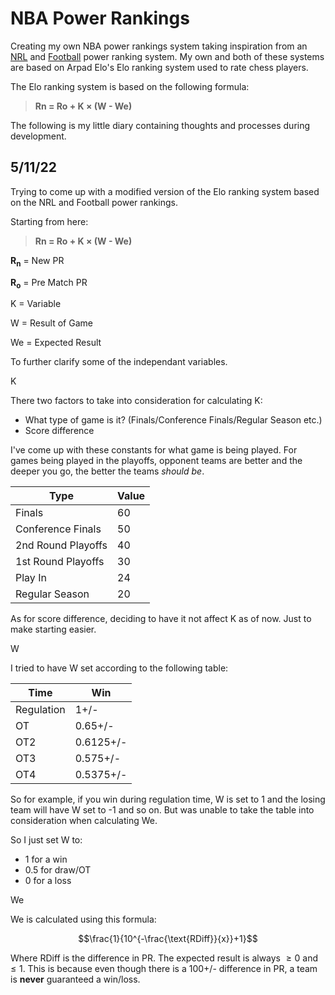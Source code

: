 # NBA Power Rankings

Creating my own NBA power rankings system taking inspiration from an [NRL](https://fanalytics.weebly.com/) and [Football](http://www.eloratings.net/) power ranking system. My own and both of these systems are based on Arpad Elo's Elo ranking system used to rate chess players.

The Elo ranking system is based on the following formula:
> **Rn = Ro + K × (W - We)**

The following is my little diary containing thoughts and processes during development.

## 5/11/22

Trying to come up with a modified version of the Elo ranking system based on the NRL and Football power rankings.

Starting from here:
> **Rn = Ro + K × (W - We)**

**R<sub>n</sub>** = New PR

**R<sub>o</sub>** = Pre Match PR

K = Variable

W = Result of Game

We = Expected Result

To further clarify some of the independant variables.

K

There two factors to take into consideration for calculating K:
- What type of game is it? (Finals/Conference Finals/Regular Season etc.)
- Score difference

I've come up with these constants for what game is being played. For games being played in the playoffs, opponent teams are better and the deeper you go, the better the teams _should be_.

| Type | Value |
| ---- | ----- |
| Finals | 60 |
| Conference Finals | 50 |
| 2nd Round Playoffs | 40 |
| 1st Round Playoffs | 30 |
| Play In | 24 |
| Regular Season | 20 |

As for score difference, deciding to have it not affect K as of now. Just to make starting easier.

W

I tried to have W set according to the following table:

|Time|Win|
|---|---|
|Regulation|1+/-|
|OT|0.65+/-|
|OT2|0.6125+/-|
|OT3|0.575+/-|
|OT4|0.5375+/-|

So for example, if you win during regulation time, W is set to 1 and the losing team will have W set to -1 and so on. But was unable to take the table into consideration when calculating We.

So I just set W to:
* 1 for a win
* 0.5 for draw/OT
* 0 for a loss

We

We is calculated using this formula:

$$\frac{1}{10^{-\frac{\text{RDiff}}{x}}+1}$$

Where $\text{RDiff}$ is the difference in PR. The expected result is always $\geq 0 \text{ and} \leq 1$. This is because even though there is a 100+/- difference in PR, a team is **never** guaranteed a win/loss.





